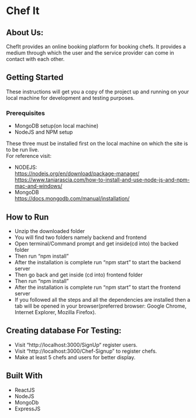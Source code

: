 # Chef It

## About Us:

ChefIt provides an online booking platform for booking chefs. It provides a medium through which the user and the service provider can come in contact with each other.


## Getting Started

These instructions will get you a copy of the project up and running on your local machine for development and testing purposes. 

### Prerequisites
- MongoDB setup(on local machine)  
- NodeJS and NPM setup    
  
These three must be installed first on the local machine on which the site is to be run live.  
For reference visit:  
- NODEJS:  
https://nodejs.org/en/download/package-manager/  
https://www.taniarascia.com/how-to-install-and-use-node-js-and-npm-mac-and-windows/  
- MongoDB  
https://docs.mongodb.com/manual/installation/  

## How to Run
- Unzip the downloaded folder  
- You will find two folders namely backend and frontend  
- Open terminal/Command prompt and get inside(cd into) the backed folder  
- Then run “npm install”  
- After the installation is complete run “npm start” to start the backend server  
- Then go back and get inside (cd into) frontend folder  
- Then run “npm install”   
- After the installation is complete run “npm start” to start the frontend server   
- If you followed all the steps and all the dependencies are installed then a tab will be opened in your browser(preferred browser: Google Chrome, Internet Explorer, Mozilla Firefox).  





## Creating database For Testing:
- Visit “http://localhost:3000/SignUp“  register users.  
- Visit “http://localhost:3000/Chef-Signup” to register chefs.  
- Make at least 5 chefs and users for better display.  
 

## Built With

- ReactJS  
- NodeJS  
- MongoDb  
- ExpressJS  




